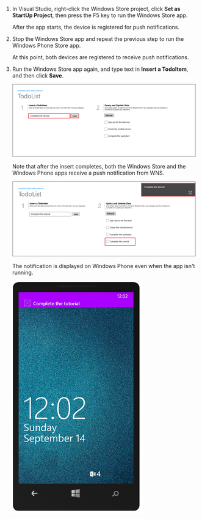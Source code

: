 
1. In Visual Studio, right-click the Windows Store project, click **Set as StartUp Project**, then press the F5 key to run the Windows Store app.
	
	After the app starts, the device is registered for push notifications.

2. Stop the Windows Store app and repeat the previous step to run the Windows Phone Store app.

	At this point, both devices are registered to receive push notifications.

3. Run the Windows Store app again, and type text in **Insert a TodoItem**, and then click **Save**.

   	![](./media/mobile-services-javascript-backend-windows-universal-test-push/mobile-quickstart-push1.png)

   	Note that after the insert completes, both the Windows Store and the Windows Phone apps receive a push notification from WNS.

   	![](./media/mobile-services-javascript-backend-windows-universal-test-push/mobile-quickstart-push2.png)

	The notification is displayed on Windows Phone even when the app isn't running.

   	![](./media/mobile-services-javascript-backend-windows-universal-test-push/mobile-quickstart-push5-wp8.png)

